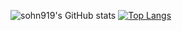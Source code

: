 ![sohn919's GitHub stats](https://github-readme-stats.vercel.app/api?username=sohn919&show_icons=true&theme=radical)
[![Top Langs](https://github-readme-stats.vercel.app/api/top-langs/?username=sohn919&layout=compact)](https://github.com/anuraghazra/github-readme-stats)
<!--
**sohn919/sohn919** is a ✨ _special_ ✨ repository because its `README.md` (this file) appears on your GitHub profile.

Here are some ideas to get you started:

- 🔭 I’m currently working on ...
- 🌱 I’m currently learning ...
- 👯 I’m looking to collaborate on ...
- 🤔 I’m looking for help with ...
- 💬 Ask me about ...
- 📫 How to reach me: ...
- 😄 Pronouns: ...
- ⚡ Fun fact: ...
-->
